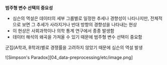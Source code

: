 **범주형 변수 선택의 중요성**
- 심슨의 역설은 데이터의 세부 그룹별로 일정한 추세나 경향성이 나타나지만, 전체적으로 보면 그 추세가 사라지거나 반대 방향의 경향성을 나타내는 현상
- 이 현상은 사회과학이나 의학 통계 연구에서 종종 발생함
- 데이터 해석의 왜곡을 가져올 수 있기 때문에 범주형 변수 선택이 중요함

군집(A학과, B학과)별로 경쟁률을 고려하지 않았기 때문에 심슨의 역설 발생

![Simpson's Paradox][04_data-preprocessing/etc/image.png]


